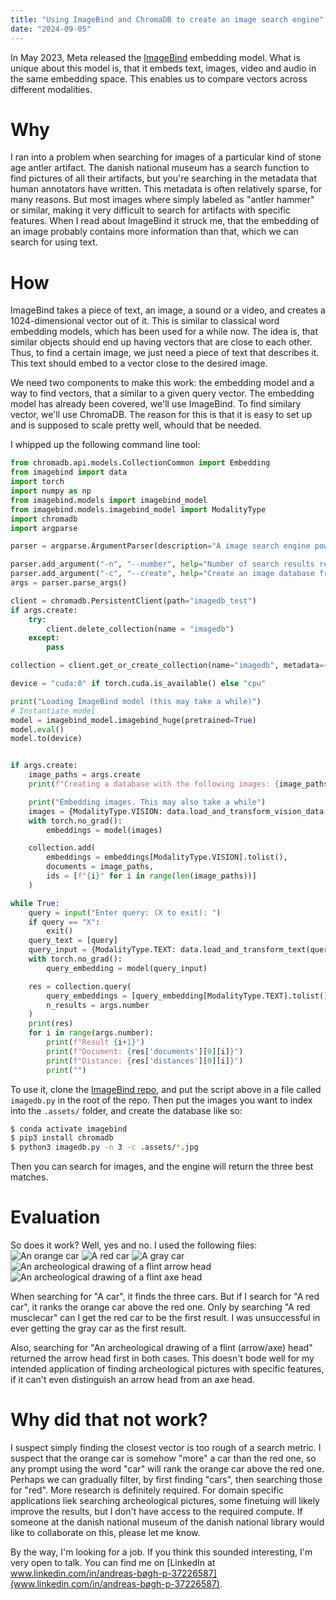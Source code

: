 ```yaml
---
title: "Using ImageBind and ChromaDB to create an image search engine"
date: "2024-09-05"
---
```


In May 2023, Meta released the [ImageBind](https://github.com/facebookresearch/ImageBind) embedding model.
What is unique about this model is, that it embeds text, images, video and audio in the same embedding space.
This enables us to compare vectors across different modalities.

# Why
I ran into a problem when searching for images of a particular kind of stone age antler artifact. The danish 
national museum has a search function to find pictures of all their artifacts, but you're searching in the
metadata that human annotators have written. This metadata is often relatively sparse, for many reasons.
But most images where simply labeled as "antler hammer" or similar, making it very difficult to search for
artifacts with specific features. When I read about ImageBind it struck me, that the embedding of an image
probably contains more information than that, which we can search for using text.

# How
ImageBind takes a piece of text, an image, a sound or a video, and creates a 1024-dimensional vector out of it. This is similar to classical word embedding models, which has been used for a while now. The idea is, that similar objects should end up having vectors that are close to each other. Thus, to find a certain image, we just need a piece of text that describes it. This text should embed to a vector close to the desired image.

We need two components to make this work: the embedding model and a way to find vectors, that a similar to a given query vector. The embedding model has already been covered, we'll use ImageBind. To find similary vector, we'll use ChromaDB. The reason for this is that it is easy to set up and is supposed to scale pretty well, whould that be needed.

I whipped up the following command line tool:

```python
from chromadb.api.models.CollectionCommon import Embedding
from imagebind import data
import torch
import numpy as np
from imagebind.models import imagebind_model
from imagebind.models.imagebind_model import ModalityType
import chromadb
import argparse

parser = argparse.ArgumentParser(description="A image search engine powered by ImageBind")

parser.add_argument("-n", "--number", help="Number of search results returned", type=int, default=2)
parser.add_argument("-c", "--create", help="Create an image database from a list of files", type=str, nargs="+")
args = parser.parse_args()

client = chromadb.PersistentClient(path="imagedb_test")
if args.create:
    try:
        client.delete_collection(name = "imagedb")
    except:
        pass

collection = client.get_or_create_collection(name="imagedb", metadata={"hnsw:space": "ip"})

device = "cuda:0" if torch.cuda.is_available() else "cpu"

print("Loading ImageBind model (this may take a while)")
# Instantiate model
model = imagebind_model.imagebind_huge(pretrained=True)
model.eval()
model.to(device)


if args.create:
    image_paths = args.create
    print(f"Creating a database with the following images: {image_paths}")

    print("Embedding images. This may also take a while")
    images = {ModalityType.VISION: data.load_and_transform_vision_data(image_paths, device)}
    with torch.no_grad():
        embeddings = model(images)

    collection.add(
        embeddings = embeddings[ModalityType.VISION].tolist(),
        documents = image_paths,
        ids = [f"{i}" for i in range(len(image_paths))]
    )

while True:
    query = input("Enter query: (X to exit): ")
    if query == "X":
        exit()
    query_text = [query]
    query_input = {ModalityType.TEXT: data.load_and_transform_text(query_text, device)}
    with torch.no_grad():
        query_embedding = model(query_input)

    res = collection.query(
        query_embeddings = [query_embedding[ModalityType.TEXT].tolist()[0]],
        n_results = args.number
    )
    print(res)
    for i in range(args.number):
        print(f"Result {i+1}")
        print(f"Document: {res['documents'][0][i]}")
        print(f"Distance: {res['distances'][0][i]}")
        print("")
```

To use it, clone the [ImageBind repo](https://github.com/facebookresearch/ImageBind), and put the script above
in a file called `imagedb.py` in the root of the repo. Then put the images you want to index into the `.assets/` folder, and create
the database like so:
```bash
$ conda activate imagebind
$ pip3 install chromadb
$ python3 imagedb.py -n 3 -c .assets/*.jpg
```
Then you can search for images, and the engine will return the three best matches.

# Evaluation
So does it work? Well, yes and no. I used the following files:
![An orange car]()
![A red car]()
![A gray car]()
![An archeological drawing of a flint arrow head]()
![An archeological drawing of a flint axe head]()

When searching for "A car", it finds the three cars. But if I search for "A red car", it ranks the orange
car above the red one. Only by searching "A red musclecar" can I get the red car to be the first result.
I was unsuccessful in ever getting the gray car as the first result.

Also, searching for "An archeological drawing of a flint (arrow/axe) head" returned the arrow head first in
both cases. This doesn't bode well for my intended application of finding archeological pictures with specific
features, if it can't even distinguish an arrow head from an axe head.

# Why did that not work?
I suspect simply finding the closest vector is too rough of a search metric. I suspect that the orange car is
somehow "more" a car than the red one, so any prompt using the word "car" will rank the orange car above
the red one. Perhaps we can gradually filter, by first finding "cars", then searching those for "red". More 
research is definitely required. For domain specific applications liek searching archeological pictures, 
some finetuing will likely improve the results, but I don't have access to the required compute. If someone
at the danish national museum of the danish national library would like to collaborate on this, please let me
know.

By the way, I'm looking for a job. If you think this sounded interesting, I'm very open to talk. You can find
me on [LinkedIn at www.linkedin.com/in/andreas-bøgh-p-37226587](www.linkedin.com/in/andreas-bøgh-p-37226587).

